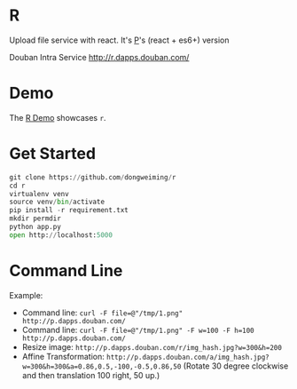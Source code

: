 # R

Upload file service with react. It's [P](https://github.com/qingfeng/p)'s (react + es6+) version

Douban Intra Service http://r.dapps.douban.com/

# Demo

The [R Demo](https://vast-brushlands-4477.herokuapp.com) showcases `r`.

# Get Started

```python
git clone https://github.com/dongweiming/r
cd r
virtualenv venv
source venv/bin/activate
pip install -r requirement.txt
mkdir permdir
python app.py
open http://localhost:5000
```

# Command Line

Example:

* Command line: ``curl -F file=@"/tmp/1.png" http://p.dapps.douban.com/``
* Command line: ``curl -F file=@"/tmp/1.png" -F w=100 -F h=100 http://p.dapps.douban.com/``
* Resize image: ``http://p.dapps.douban.com/r/img_hash.jpg?w=300&h=200``
* Affine Transformation:
  ``http://p.dapps.douban.com/a/img_hash.jpg?w=300&h=300&a=0.86,0.5,-100,-0.5,0.86,50``
  (Rotate 30 degree clockwise and then translation 100 right, 50 up.)
